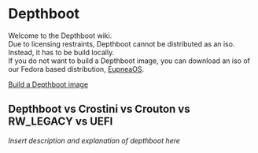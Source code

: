 # Depthboot

Welcome to the Depthboot wiki.  
Due to licensing restraints, Depthboot cannot be distributed as an iso. Instead, it has to be build locally.  
If you do not want to build a Depthboot image, you can download an iso of our Fedora based
distribution, [EupneaOS](https://eupnea-linux.github.io).

[Build a Depthboot image](/setup-pages/requirements.md)

## Depthboot vs Crostini vs Crouton vs RW_LEGACY vs UEFI

*Insert description and explanation of depthboot here*